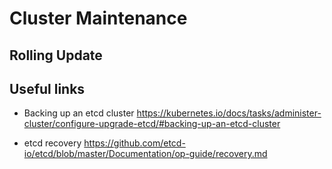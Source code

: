 # Cluster Maintenance

## Rolling Update



## Useful links

* Backing up an etcd cluster 
https://kubernetes.io/docs/tasks/administer-cluster/configure-upgrade-etcd/#backing-up-an-etcd-cluster

* etcd recovery
https://github.com/etcd-io/etcd/blob/master/Documentation/op-guide/recovery.md